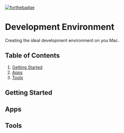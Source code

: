 [![forthebadge](http://forthebadge.com/images/badges/uses-css.svg)](http://forthebadge.com)

# Development Environment

Creating the ideal development environment on you Mac.


## Table of Contents

1. [Getting Started](#getting-started)
2. [Apps](#apps)
3. [Tools](#tools)



## Getting Started




## Apps





## Tools
